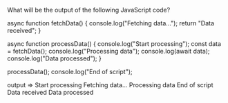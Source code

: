 What will be the output of the following JavaScript code?


async function fetchData() {
  console.log("Fetching data...");
  return "Data received";
}

async function processData() {
  console.log("Start processing");
  const data = fetchData();
  console.log("Processing data");
  console.log(await data);
  console.log("Data processed");
}

processData();
console.log("End of script");


output =>
Start processing
Fetching data...
Processing data
End of script
Data received
Data processed
